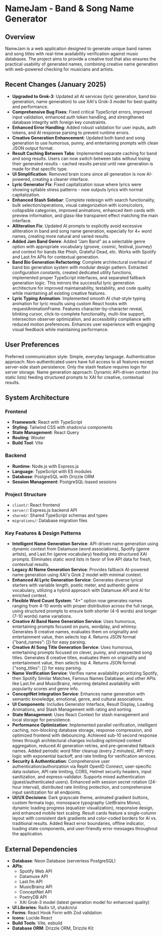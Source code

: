 # NameJam - Band & Song Name Generator

## Overview
NameJam is a web application designed to generate unique band names and song titles with real-time availability verification against music databases. The project aims to provide a creative tool that also ensures the practical usability of generated names, combining creative name generation with web-powered checking for musicians and artists.

## Recent Changes (January 2025)
- **Upgraded to Grok-3**: Updated all AI services (lyric generation, band bio generation, name generation) to use XAI's Grok-3 model for best quality and performance.
- **Comprehensive Bug Fixes**: Fixed critical TypeScript errors, improved input validation, enhanced auth token handling, and strengthened database integrity with foreign key constraints.
- **Enhanced Error Handling**: Added robust validation for user inputs, auth tokens, and AI response parsing to prevent runtime errors.
- **Creative Generation Enhancement**: Updated both band and song generation to use humorous, punny, and entertaining prompts with clean JSON output format.
- **Result Caching Between Tabs**: Implemented separate caching for band and song results. Users can now switch between tabs without losing their generated results - cached results persist until new generation is made for that specific type.
- **UI Simplification**: Removed brain icons since all generation is now AI-powered, creating a cleaner interface.
- **Lyric Generator Fix**: Fixed capitalization issue where lyrics were showing syllable stress patterns - now outputs lyrics with normal capitalization.
- **Enhanced Stash Sidebar**: Complete redesign with search functionality, bulk selection/operations, visual categorization with icons/colors, collapsible categories, improved animations, enhanced item cards with preview information, and glass-like transparent effect matching the main interface.
- **Alliteration Fix**: Updated AI prompts to explicitly avoid excessive alliteration in band and song name generation, especially for 4+ word names, creating more natural and varied results.
- **Added Jam Band Genre**: Added "Jam Band" as a selectable genre option with appropriate vocabulary (groove, cosmic, festival, journey) and context for bands like Phish, Grateful Dead, etc. Works with Spotify and Last.fm APIs for contextual generation.
- **Band Bio Generation Refactoring**: Complete architectural overhaul of band bio generation system with modular design pattern. Extracted configuration constants, created dedicated utility functions, implemented proper TypeScript interfaces, and separated fallback generation logic. This mirrors the successful lyric generation architecture for improved maintainability, testability, and code quality while maintaining all existing creative features.
- **Lyric Typing Animation**: Implemented smooth AI chat-style typing animation for lyric results using custom React hooks with requestAnimationFrame. Features character-by-character reveal, blinking cursor, click-to-complete functionality, multi-line support, intersection observer optimization, and accessibility compliance with reduced motion preferences. Enhances user experience with engaging visual feedback while maintaining performance.

## User Preferences
Preferred communication style: Simple, everyday language.
Authentication approach: Non-authenticated users have full access to all features except server-side stash persistence. Only the stash feature requires login for server storage.
Name generation approach: Dynamic API-driven context (no static lists) feeding structured prompts to XAI for creative, contextual results.

## System Architecture

### Frontend
- **Framework**: React with TypeScript
- **Styling**: Tailwind CSS with shadcn/ui components
- **State Management**: React Query
- **Routing**: Wouter
- **Build Tool**: Vite

### Backend
- **Runtime**: Node.js with Express.js
- **Language**: TypeScript with ES modules
- **Database**: PostgreSQL with Drizzle ORM
- **Session Management**: PostgreSQL-based sessions

### Project Structure
- `client/`: React frontend
- `server/`: Express.js backend API
- `shared/`: Shared TypeScript schemas and types
- `migrations/`: Database migration files

### Key Features & Design Patterns
- **Intelligent Name Generation Service**: API-driven name generation using dynamic context from Datamuse (word associations), Spotify (genre artists), and Last.fm (genre vocabulary) feeding into structured XAI prompts. Eliminates static word lists in favor of live API data for fresh, contextual results.
- **Legacy AI Name Generation Service**: Provides fallback AI-powered name generation using XAI's Grok 2 model with minimal context.
- **Enhanced AI Lyric Generation Service**: Generates diverse lyrical starters with variable length, poetic meter, and authentic genre vocabulary, utilizing a hybrid approach with Datamuse API and AI for enriched context.
- **Flexible Word Count System**: "4+" option now generates names ranging from 4-10 words with proper distribution across the full range, using structured prompts to ensure both shorter (4-6 words) and longer (7-10 words) name variations.
- **Creative AI Band Name Generation Service**: Uses humorous, entertaining prompts focused on puns, wordplay, and whimsy. Generates 8 creative names, evaluates them on originality and entertainment value, then selects top 4. Returns JSON format {"band_names": []} for easy parsing.
- **Creative AI Song Title Generation Service**: Uses humorous, entertaining prompts focused on clever, punny, and unexpected song titles. Generates 8 creative titles, evaluates them on originality and entertainment value, then selects top 4. Returns JSON format {"song_titles": []} for easy parsing.
- **Name Verification Service**: Verifies name availability prioritizing Spotify, then Spotify Similar Matches, Famous Names Database, and other APIs like Last.fm and MusicBrainz, returning detailed availability with popularity scores and genre info.
- **ConceptNet Integration Service**: Enhances name generation with semantic knowledge, emotional, genre, and cultural associations.
- **UI Components**: Includes Generator Interface, Result Display, Loading Animations, and Stash Management with rating and sorting.
- **State Management**: Uses React Context for stash management and local storage for persistence.
- **Performance Optimization**: Implemented parallel verification, intelligent caching, non-blocking database storage, response compression, and optimized frontend with debouncing. Achieved sub-10 second response times through architectural changes including optimized context aggregation, reduced AI generation retries, and pre-generated fallback names. Added periodic word filter cleanup (every 2 minutes), API retry logic with exponential backoff, and rate limiting for verification services.
- **Security & Authentication**: Comprehensive user authentication/authorization via Replit OpenID Connect, user-specific data isolation, API rate limiting, CORS, Helmet security headers, input sanitization, and express-validator. Supports mixed authentication (guest/authenticated users). Enhanced with session secret rotation (24-hour interval), distributed rate limiting protection, and comprehensive input sanitization for all endpoints.
- **UI/UX Decisions**: Dark grayscale theme, animated gradient buttons, custom fermata logo, monospace typography (JetBrains Mono), dynamic loading progress (equalizer visualization), responsive design, and enhanced mobile text scaling. Result cards feature a single-column layout with consistent dark gradients and color-coded borders for AI vs. traditional results. Added React error boundaries, offline indicator, loading state components, and user-friendly error messages throughout the application.

## External Dependencies

- **Database**: Neon Database (serverless PostgreSQL)
- **APIs**:
    - Spotify Web API
    - Datamuse API
    - Last.fm API
    - MusicBrainz API
    - ConceptNet API
    - PoetryDB API
    - XAI Grok-3 model (latest generation model for enhanced quality)
- **UI Libraries**: Radix UI, shadcn/ui
- **Forms**: React Hook Form with Zod validation
- **Icons**: Lucide React
- **Build Tools**: Vite, esbuild
- **Database ORM**: Drizzle ORM, Drizzle Kit